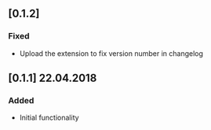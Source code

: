 ## [0.1.2]
### Fixed
- Upload the extension to fix version number in changelog

## [0.1.1] 22.04.2018
### Added
- Initial functionality
